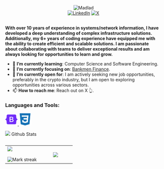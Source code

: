 <div>
    <div align=center>
        <img src="https://madlads.s3.us-west-2.amazonaws.com/images/7609.png" alt="Madlad" height="200">
    </div>
    <div align=center>
        <a href="https://www.linkedin.com/in/mitchel-o-99a391128/"><img src="https://img.shields.io/badge/Linkedin-0077b5?style=flat&logo=linkedin" alt="LinkedIn" /></a>
        <a href="https://twitter.com/ribo_sol/"><img src="https://cdn.cms-twdigitalassets.com/content/dam/about-twitter/x/brand-toolkit/logo-black.png.twimg.2560.png" alt="X" height="50" /></a>
    </div>
    <div align=left>
        <br>
        <p>
            <strong>
                With over 10 years of experience in systems/network information, I have developed a deep
                understanding of complex infrastructure solutions. Additionally, my 6+ years of coding
                experience have equipped me with the ability to create efficient and scalable solutions. I am
                passionate about collaborating with teams to deliver exceptional results and am always looking
                for opportunities to learn and grow.
            </strong>
        </p>
        <ul>
            <li>🌱 <b>I’m currently learning</b>: Computer Science and Software Engineering.</li>
            <li>🎯 <b>I’m currently focusing on</b>: <a href="https://github.com/BankmenFinance">Bankmen Finance</a>.</li>
            <li>🤔 <b>I’m currently open for</b>: I am actively seeking new job opportunities, preferably in the crypto industry, but I am open to exploring opportunities across various sectors.</li>
            <li>📫 <b>How to reach me</b>: Reach out on X 👆.</li>        
        </ul>
    </div>
<h3>Languages and Tools:</h3>
<p>
    <a href="https://getbootstrap.com" target="_blank">
        <img src="https://github.com/devicons/devicon/blob/master/icons/bootstrap/bootstrap-plain.svg" alt="bootstrap" width="40" height="40">
    </a>
    <a href="https://www.w3schools.com/css/" target="_blank">
        <img src="https://github.com/devicons/devicon/blob/master/icons/css3/css3-plain.svg" alt="css3" width="40" height="40">
    </a>
    
</p>
<picture> <img src = "https://github.com/7oSkaaa/7oSkaaa/blob/main/Images/Statistics.gif?raw=true" width = 30px>  </picture> Github Stats


<p align="left">
<table align="left">
<tr border="none">
<td width="50%" align="center">
  <img  align="left"  src="https://github-readme-stats.vercel.app/api?username=mitchelosb1&theme=light&show_icons=true&count_private=true" />
  <br></br>
  <img  title="🔥 Get streak stats for your profile at git.io/streak-stats" alt="Mark streak" src="https://github-readme-streak-stats.herokuapp.com/?user=mitchelosb1&theme=light&hide_border=false" /> 
</td>


<td width="50%" align="center">

  <img  align="center"  src="https://github-readme-stats.anuraghazra1.vercel.app/api/top-langs/?username=mitchelosb1&theme=light&hide_border=false&no-bg=true&no-frame=true&langs_count=7"/>

  </td>
</tr>
</table>
    
</div>
